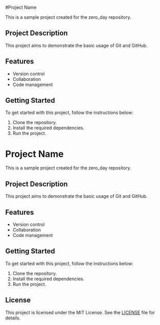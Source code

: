 #Project Name

This is a sample project created for the zero_day repository.

## Project Description

This project aims to demonstrate the basic usage of Git and GitHub.

## Features

- Version control
- Collaboration
- Code management

## Getting Started

To get started with this project, follow the instructions below:

1. Clone the repository.
2. Install the required dependencies.
3. Run the project.

# Project Name

This is a sample project created for the zero_day repository.

## Project Description

This project aims to demonstrate the basic usage of Git and GitHub.

## Features

- Version control
- Collaboration
- Code management

## Getting Started

To get started with this project, follow the instructions below:

1. Clone the repository.
2. Install the required dependencies.
3. Run the project.

## License

This project is licensed under the MIT License. See the [LICENSE](LICENSE) file for details.


